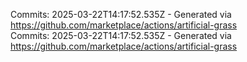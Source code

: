 Commits: 2025-03-22T14:17:52.535Z - Generated via https://github.com/marketplace/actions/artificial-grass
<br>
Commits: 2025-03-22T14:17:52.535Z - Generated via https://github.com/marketplace/actions/artificial-grass
<br>
